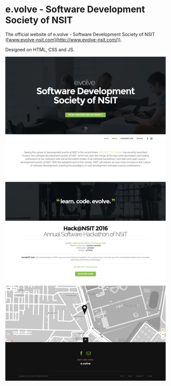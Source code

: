 # e.volve - Software Development Society of NSIT

The official website of e.volve - Software Development Society of NSIT ([www.evolve-nsit.com](http://www.evolve-nsit.com/)).

Designed on HTML, CSS and JS.

![](/img/screenshots/screencapture-localhost-evolve-1457256050936.png?raw=true )
